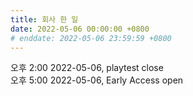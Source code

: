 ```yaml
---
title: 회사 한 일
date: 2022-05-06 00:00:00 +0800
# enddate: 2022-05-06 23:59:59 +0800
---
```


오후 2:00 2022-05-06, playtest close  
오후 5:00 2022-05-06, Early Access open
